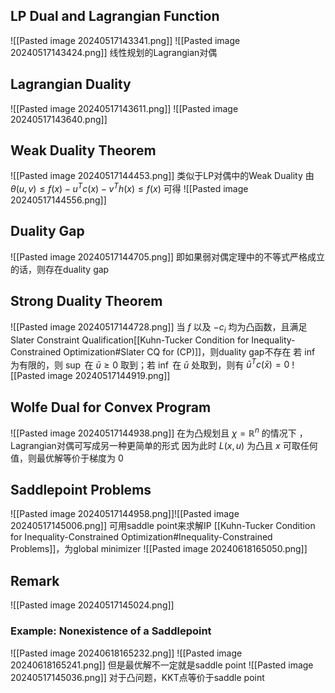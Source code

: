 ## LP Dual and Lagrangian Function
![[Pasted image 20240517143341.png]]
![[Pasted image 20240517143424.png]]
线性规划的Lagrangian对偶
## Lagrangian Duality
![[Pasted image 20240517143611.png]]
![[Pasted image 20240517143640.png]]
## Weak Duality Theorem
![[Pasted image 20240517144453.png]]
类似于LP对偶中的Weak Duality
由 $\theta(u,v)\leq f(x)-u^Tc(x)-v^Th(x)\leq f(x)$ 可得
![[Pasted image 20240517144556.png]]
## Duality Gap
![[Pasted image 20240517144705.png]]
即如果弱对偶定理中的不等式严格成立的话，则存在duality gap
## Strong Duality Theorem
![[Pasted image 20240517144728.png]]
当 $f$ 以及 $-c_i$ 均为凸函数，且满足Slater Constraint Qualification[[Kuhn-Tucker Condition for Inequality-Constrained Optimization#Slater CQ for (CP)]]，则duality gap不存在
若 $\inf$ 为有限的，则 $\sup$ 在 $\bar u\geq 0$ 取到；若 $\inf$ 在 $\bar u$ 处取到，则有 $\bar u^Tc(\bar x)=0$
![[Pasted image 20240517144919.png]]
## Wolfe Dual for Convex Program
![[Pasted image 20240517144938.png]]
在为凸规划且 $\chi=\mathbb{R}^n$ 的情况下 ，Lagrangian对偶可写成另一种更简单的形式
因为此时 $L(x,u)$ 为凸且 $x$ 可取任何值，则最优解等价于梯度为 $0$ 
## Saddlepoint Problems
![[Pasted image 20240517144958.png]]![[Pasted image 20240517145006.png]]
可用saddle point来求解IP [[Kuhn-Tucker Condition for Inequality-Constrained Optimization#Inequality-Constrained Problems]]，为global minimizer
![[Pasted image 20240618165050.png]]
## Remark
![[Pasted image 20240517145024.png]]
### Example: Nonexistence of a Saddlepoint
![[Pasted image 20240618165232.png]]
![[Pasted image 20240618165241.png]]
但是最优解不一定就是saddle point
![[Pasted image 20240517145036.png]]
对于凸问题，KKT点等价于saddle point
